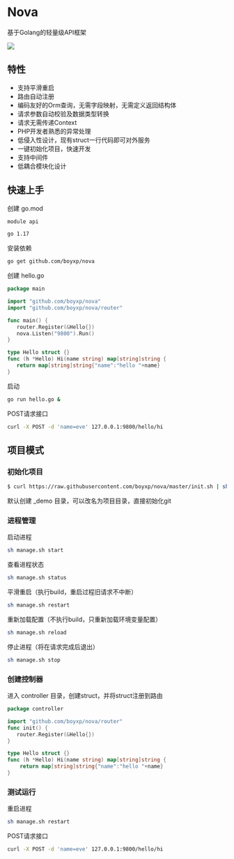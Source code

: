 # Nova

基于Golang的轻量级API框架

![](https://img.shields.io/npm/l/vue.svg)

## 特性

* 支持平滑重启
* 路由自动注册
* 编码友好的Orm查询，无需字段映射，无需定义返回结构体
* 请求参数自动校验及数据类型转换
* 请求无需传递Context
* PHP开发者熟悉的异常处理
* 低侵入性设计，现有struct一行代码即可对外服务
* 一键初始化项目，快速开发
* 支持中间件
* 低耦合模块化设计

## 快速上手
创建 go.mod
```bash
module api

go 1.17
```
安装依赖
```bash
go get github.com/boyxp/nova
```
创建 hello.go
```go
package main

import "github.com/boyxp/nova"
import "github.com/boyxp/nova/router"

func main() {
   router.Register(&Hello{})
   nova.Listen("9800").Run()
}

type Hello struct {}
func (h *Hello) Hi(name string) map[string]string {
   return map[string]string{"name":"hello "+name}
}
```
启动
```bash
go run hello.go &
```

POST请求接口
```bash
curl -X POST -d 'name=eve' 127.0.0.1:9800/hello/hi
```

## 项目模式

### 初始化项目
```bash
$ curl https://raw.githubusercontent.com/boyxp/nova/master/init.sh | sh
```
默认创建 _demo 目录，可以改名为项目目录，直接初始化git

### 进程管理

启动进程
```bash
sh manage.sh start
```
查看进程状态
```bash
sh manage.sh status
```
平滑重启（执行build，重启过程旧请求不中断）
```bash
sh manage.sh restart
```
重新加载配置（不执行build，只重新加载环境变量配置）
```bash
sh manage.sh reload
```
停止进程（将在请求完成后退出）
```bash
sh manage.sh stop
```

### 创建控制器
进入 controller 目录，创建struct，并将struct注册到路由

```go
package controller

import "github.com/boyxp/nova/router"
func init() {
   router.Register(&Hello{})
}

type Hello struct {}
func (h *Hello) Hi(name string) map[string]string {
	return map[string]string{"name":"hello "+name}
}
```

### 测试运行
重启进程
```bash
sh manage.sh restart
```
POST请求接口
```bash
curl -X POST -d 'name=eve' 127.0.0.1:9800/hello/hi
```
